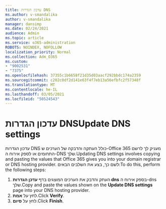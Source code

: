```yaml
---
title: עדכון הגדרות DNS
ms.author: v-smandalika
author: v-smandalika
manager: dansimp
ms.date: 02/24/2021
audience: Admin
ms.topic: article
ms.service: o365-administration
ROBOTS: NOINDEX, NOFOLLOW
localization_priority: Normal
ms.collection: Adm_O365
ms.custom:
- "9002531"
- "7375"
ms.openlocfilehash: 37355c1b6658f21d35d03aacf292bbdc174a2359
ms.sourcegitcommit: c202c0df2d141e63f4f7eb13a56efbfc2f57348f
ms.translationtype: MT
ms.contentlocale: he-IL
ms.lasthandoff: 03/05/2021
ms.locfileid: "50524543"
---
```

# <a name="update-dns-settings"></a><span data-ttu-id="64efd-102">עדכון הגדרות DNS</span><span class="sxs-lookup"><span data-stu-id="64efd-102">Update DNS settings</span></span>

<span data-ttu-id="64efd-103">עדכון הגדרות DNS כולל העתקה והדבקה של הערכים ש-Office 365 מעניק לך לרשם התחומים או לספק אירוח ה-DNS שלך.</span><span class="sxs-lookup"><span data-stu-id="64efd-103">Updating DNS settings involves copying and pasting the values that Office 365 gives you into your domain registrar or DNS hosting provider.</span></span> <span data-ttu-id="64efd-104">לשם כך, בצע את השלבים הבאים:</span><span class="sxs-lookup"><span data-stu-id="64efd-104">To do this, perform the following steps:</span></span>

1. <span data-ttu-id="64efd-105">העתק והדבק את הערכים המוצגים בדף **עדכן הגדרות dns** בספק אירוח ה-dns שלך.</span><span class="sxs-lookup"><span data-stu-id="64efd-105">Copy and paste the values shown on the **Update DNS settings** page into your DNS hosting provider.</span></span>
2. <span data-ttu-id="64efd-106">לחץ על **אמת**.</span><span class="sxs-lookup"><span data-stu-id="64efd-106">Click **Verify**.</span></span>
3. <span data-ttu-id="64efd-107">לחץ על **סיום**.</span><span class="sxs-lookup"><span data-stu-id="64efd-107">Click **Finish**.</span></span>